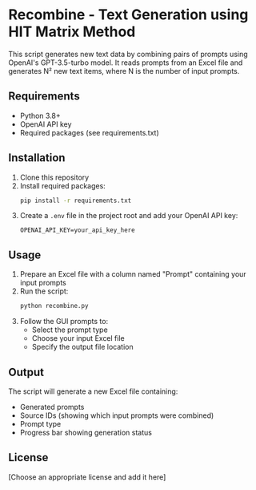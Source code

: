 # Recombine - Text Generation using HIT Matrix Method

This script generates new text data by combining pairs of prompts using OpenAI's GPT-3.5-turbo model. It reads prompts from an Excel file and generates N² new text items, where N is the number of input prompts.

## Requirements

- Python 3.8+
- OpenAI API key
- Required packages (see requirements.txt)

## Installation

1. Clone this repository
2. Install required packages:
   ```bash
   pip install -r requirements.txt
   ```
3. Create a `.env` file in the project root and add your OpenAI API key:
   ```
   OPENAI_API_KEY=your_api_key_here
   ```

## Usage

1. Prepare an Excel file with a column named "Prompt" containing your input prompts
2. Run the script:
   ```bash
   python recombine.py
   ```
3. Follow the GUI prompts to:
   - Select the prompt type
   - Choose your input Excel file
   - Specify the output file location

## Output

The script will generate a new Excel file containing:
- Generated prompts
- Source IDs (showing which input prompts were combined)
- Prompt type
- Progress bar showing generation status

## License

[Choose an appropriate license and add it here] 